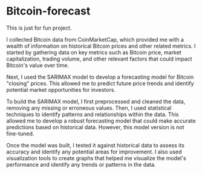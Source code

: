 # Bitcoin-forecast

This is just for fun project.

I collected Bitcoin data from CoinMarketCap, which provided me with a wealth of information on historical Bitcoin prices and other related metrics.
I started by gathering data on key metrics such as Bitcoin price, market capitalization, trading volume,
and other relevant factors that could impact Bitcoin's value over time.

Next, I used the SARIMAX model to develop a forecasting model for Bitcoin "closing" prices.
This allowed me to predict future price trends and identify potential market opportunities for investors.

To build the SARIMAX model, I first preprocessed and cleaned the data, removing any missing or erroneous values.
Then, I used statistical techniques to identify patterns and relationships within the data.
This allowed me to develop a robust forecasting model that could make accurate predictions based on historical data.
However, this model version is not fine-tuned.

Once the model was built, I tested it against historical data to assess its accuracy and identify any potential areas for improvement.
I also used visualization tools to create graphs that helped me visualize the model's performance and identify any trends or patterns in the data.
